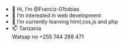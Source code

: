 - 👋 Hi, I’m @Franciz-01tobias
- 👀 I’m interested in web development
- 🌱 I’m currently learning html,css,js and php
- 📫 Tanzania  
  Watsap no +255 744 288 471

<!---
Franciz-01tobias/Franciz-01tobias is a ✨ special ✨ repository because its `README.md` (this file) appears on your GitHub profile.
You can click the Preview link to take a look at your changes.
--->
